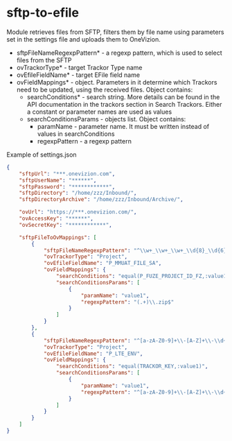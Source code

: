 # sftp-to-efile

Module retrieves files from SFTP, filters them by file name using parameters set in the settings file and uploads them to OneVizion.


* sftpFileNameRegexpPattern* - a regexp pattern, which is used to select files from the SFTP
* ovTrackorType* - target Trackor Type name
* ovEfileFieldName* - target EFile field name
* ovFieldMappings* - object. Parameters in it determine which Trackors need to be updated, using the received files. Object contains:
  * searchConditions* - search string. More details can be found in the API documentation in the trackors section in Search Trackors. Either a constant or parameter names are used as values
  * searchConditionsParams - objects list. Object contains:
    * paramName - parameter name. It must be written instead of values in searchConditions
    * regexpPattern - a regexp pattern


Example of settings.json

```json
{
    "sftpUrl": "***.onevizion.com",
    "sftpUserName": "******",
    "sftpPassword": "************",
    "sftpDirectory": "/home/zzz/Inbound/",
    "sftpDirectoryArchive": "/home/zzz/Inbound/Archive/",

    "ovUrl": "https://***.onevizion.com/",
    "ovAccessKey": "******",
    "ovSecretKey": "************",

    "sftpFileToOvMappings": [
        {
            "sftpFileNameRegexpPattern": "^\\w+_\\w+_\\w+_\\d{8}_\\d{6}_([a-zA-Z]+\\d+|\\d+)\\.zip",
            "ovTrackorType": "Project",
            "ovEfileFieldName": "P_MMUAT_FILE_SA",
            "ovFieldMappings": {
                "searchConditions": "equal(P_FUZE_PROJECT_ID_FZ,:value1) and equal(P_PROJECT_STATUS,Active)",
                "searchConditionsParams": [
                    {
                        "paramName": "value1",
                        "regexpPattern": "(.+)\\.zip$"
                    }
                ]
            }
        },
        {
            "sftpFileNameRegexpPattern": "^[a-zA-Z0-9]+\\-[A-Z]+\\-\\d+_LTE_\\w+_[a-zA-Z0-9]+_[0-9-]+_\\d{6}\\.zip",
            "ovTrackorType": "Project",
            "ovEfileFieldName": "P_LTE_ENV",
            "ovFieldMappings": {
                "searchConditions": "equal(TRACKOR_KEY,:value1)",
                "searchConditionsParams": [
                    {
                        "paramName": "value1",
                        "regexpPattern": "^[a-zA-Z0-9]+\\-[A-Z]+\\-\\d+"
                    }
                ]
            }
        }
    ]
}
```
